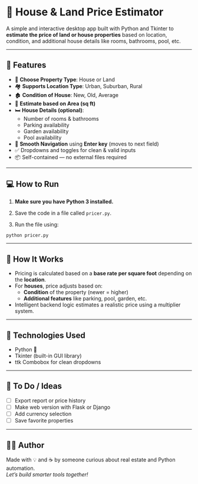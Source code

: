 
# 🏡 House & Land Price Estimator

A simple and interactive desktop app built with Python and Tkinter to **estimate the price of land or house properties** based on location, condition, and additional house details like rooms, bathrooms, pool, etc.

--- 

## 🚀 Features

- 🔘 **Choose Property Type**: House or Land
- 🏘️ **Supports Location Type**: Urban, Suburban, Rural
- 🏚️ **Condition of House**: New, Old, Average
- 🧱 **Estimate based on Area (sq ft)**
- 🛏️ **House Details (optional)**:
  - Number of rooms & bathrooms
  - Parking availability
  - Garden availability
  - Pool availability
- 🔁 **Smooth Navigation** using **Enter key** (moves to next field)
- ✅ Dropdowns and toggles for clean & valid inputs
- 📦 Self-contained — no external files required

---

## 💻 How to Run

1. **Make sure you have Python 3 installed.**

2. Save the code in a file called `pricer.py`.

3. Run the file using:
```bash
python pricer.py
```


---

## 🧠 How It Works

- Pricing is calculated based on a **base rate per square foot** depending on the **location**.
- For **houses**, price adjusts based on:
  - **Condition** of the property (newer = higher)
  - **Additional features** like parking, pool, garden, etc.
- Intelligent backend logic estimates a realistic price using a multiplier system.

---

## 🔧 Technologies Used

- Python 🐍
- Tkinter (built-in GUI library)
- ttk Combobox for clean dropdowns

---

## 📌 To Do / Ideas

- [ ] Export report or price history
- [ ] Make web version with Flask or Django
- [ ] Add currency selection
- [ ] Save favorite properties

---

## 🧑‍💻 Author

Made with 💡 and ☕ by someone curious about real estate and Python automation.  
*Let’s build smarter tools together!*

